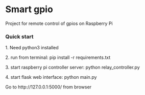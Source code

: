 <h1>Smart gpio</h1>
<p>Project for remote control of gpios on Raspberry Pi</p>

<h3>Quick start</h3>
<p>1. Need python3 installed</p>
<p>2. run from terminal: pip install -r requirements.txt</p>
<p>3. start raspberry pi controller server: python relay_controller.py</p>
<p>4. start flask web interface: python main.py</p>
<p>Go to http://127.0.0.1:5000/ from browser</p>
